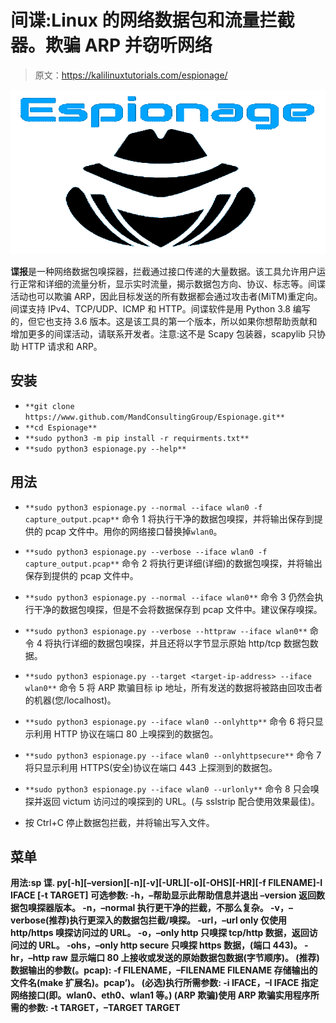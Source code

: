 # 间谍:Linux 的网络数据包和流量拦截器。欺骗 ARP 并窃听网络

> 原文：<https://kalilinuxtutorials.com/espionage/>

[![](img/ae590e3952fd492c71b6783dde4d40fa.png)](https://blogger.googleusercontent.com/img/a/AVvXsEg0w6cOtKDq8oYWAAv2N53qm1jmYIC47RvxENLbSQ2O8UWQr9muXVJhAkFDyN1N4TupwqJx2kDYU_-MME1KxPJLAFHgHsgf7GidgqFvNSqCZPwp22RK4rY2g3CufScqWgygbznsZrn1C8Dehrgetvv219VVtKyuRobWCkckM38UmA81dWadeOaYfqWW=s728)

**谍报**是一种网络数据包嗅探器，拦截通过接口传递的大量数据。该工具允许用户运行正常和详细的流量分析，显示实时流量，揭示数据包方向、协议、标志等。间谍活动也可以欺骗 ARP，因此目标发送的所有数据都会通过攻击者(MiTM)重定向。间谍支持 IPv4、TCP/UDP、ICMP 和 HTTP。间谍软件是用 Python 3.8 编写的，但它也支持 3.6 版本。这是该工具的第一个版本，所以如果你想帮助贡献和增加更多的间谍活动，请联系开发者。注意:这不是 Scapy 包装器，scapylib 只协助 HTTP 请求和 ARP。

## 安装

*   `**git clone https://www.github.com/MandConsultingGroup/Espionage.git**`
*   `**cd Espionage**`
*   `**sudo python3 -m pip install -r requirments.txt**`
*   `**sudo python3 espionage.py --help**`

## 用法

*   `**sudo python3 espionage.py --normal --iface wlan0 -f capture_output.pcap**`
    命令 1 将执行干净的数据包嗅探，并将输出保存到提供的 pcap 文件中。用你的网络接口替换掉`wlan0`。
*   `**sudo python3 espionage.py --verbose --iface wlan0 -f capture_output.pcap**`
    命令 2 将执行更详细(详细)的数据包嗅探，并将输出保存到提供的 pcap 文件中。
*   `**sudo python3 espionage.py --normal --iface wlan0**`
    命令 3 仍然会执行干净的数据包嗅探，但是不会将数据保存到 pcap 文件中。建议保存嗅探。
*   `**sudo python3 espionage.py --verbose --httpraw --iface wlan0**`
    命令 4 将执行详细的数据包嗅探，并且还将以字节显示原始 http/tcp 数据包数据。
*   `**sudo python3 espionage.py --target <target-ip-address> --iface wlan0**`
    命令 5 将 ARP 欺骗目标 ip 地址，所有发送的数据将被路由回攻击者的机器(您/localhost)。
*   `**sudo python3 espionage.py --iface wlan0 --onlyhttp**`
    命令 6 将只显示利用 HTTP 协议在端口 80 上嗅探到的数据包。
*   `**sudo python3 espionage.py --iface wlan0 --onlyhttpsecure**`
    命令 7 将只显示利用 HTTPS(安全)协议在端口 443 上探测到的数据包。
*   `**sudo python3 espionage.py --iface wlan0 --urlonly**`
    命令 8 只会嗅探并返回 victum 访问过的嗅探到的 URL。(与 sslstrip 配合使用效果最佳)。

*   按 Ctrl+C 停止数据包拦截，并将输出写入文件。

## 菜单

**用法:sp 谍. py[-h][–version][-n][-v][-URL][-o][-OHS][-HR][-f FILENAME]-I IFACE
[-t TARGET]
可选参数:
-h，–帮助显示此帮助信息并退出
–version 返回数据包嗅探器版本。
-n，–normal 执行更干净的拦截，不那么复杂。
-v，–verbose(推荐)执行更深入的数据包拦截/嗅探。
-url，–url only 仅使用 http/https 嗅探访问过的 URL。
-o，–only http 只嗅探 tcp/http 数据，返回访问过的 URL。
-ohs，–only http secure
只嗅探 https 数据，(端口 443)。
-hr，–http raw 显示端口 80 上接收或发送的原始数据包数据(字节顺序)。
(推荐)数据输出的参数(。pcap):
-f FILENAME，–FILENAME FILENAME
存储输出的文件名(make 扩展名)。pcap’)。
(必选)执行所需参数:
-i IFACE，–I IFACE
指定网络接口(即。wlan0、eth0、wlan1 等。)
(ARP 欺骗)使用 ARP 欺骗实用程序所需的参数:
-t TARGET，–TARGET TARGET**